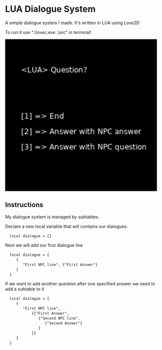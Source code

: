 # LUA Dialogue System
A simple dialogue system I made. It's written in LUA using Love2D

To run it use ".\lovec.exe .\src" in terminal!

![Screenshot](./screenshots/screenshot.png)

## Instructions

My dialogue system is managed by subtables.

Declare a new local variable that will contains our dialogues.

```
  local dialogue = {}
```
    
Next we will add our first dialogue line
```
  local dialogue = {
     {
        "First NPC line", {"First Answer"}
     }
  }
```

If we want to add another question after one specified answer we need to add a subtable to it
```
  local dialogue = {
     {
        "First NPC line", 
            {{"First Answer",
               {"Second NPC line",
                  {"Second Answer"}
               }
            }}
     }
  }
```